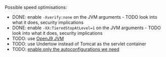 Possible speed optimisations:

- DONE: enable `-Xverify:none` on the JVM arguments - TODO look into what it does, security implications
- DONE: enable `-XX:TieredStopAtLevel=1` on the JVM arguments - TODO look into what it does, security implications
- TODO: use [OpenJ9 JVM](https://www.eclipse.org/openj9/)
- TODO: use Undertow instead of Tomcat as the servlet container
- TODO: [enable only the autoconfigurations we need](https://stackoverflow.com/a/35994135)